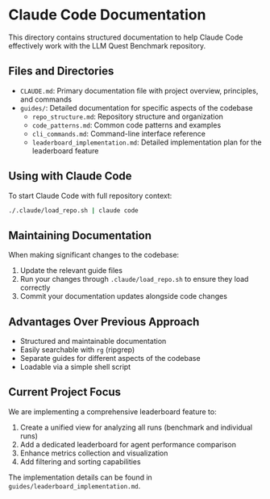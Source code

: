 # Claude Code Documentation

This directory contains structured documentation to help Claude Code effectively work with the LLM Quest Benchmark repository.

## Files and Directories

- `CLAUDE.md`: Primary documentation file with project overview, principles, and commands
- `guides/`: Detailed documentation for specific aspects of the codebase
  - `repo_structure.md`: Repository structure and organization
  - `code_patterns.md`: Common code patterns and examples
  - `cli_commands.md`: Command-line interface reference
  - `leaderboard_implementation.md`: Detailed implementation plan for the leaderboard feature

## Using with Claude Code

To start Claude Code with full repository context:

```bash
./.claude/load_repo.sh | claude code
```

## Maintaining Documentation

When making significant changes to the codebase:

1. Update the relevant guide files
2. Run your changes through `.claude/load_repo.sh` to ensure they load correctly
3. Commit your documentation updates alongside code changes

## Advantages Over Previous Approach

- Structured and maintainable documentation
- Easily searchable with `rg` (ripgrep)
- Separate guides for different aspects of the codebase
- Loadable via a simple shell script

## Current Project Focus

We are implementing a comprehensive leaderboard feature to:
1. Create a unified view for analyzing all runs (benchmark and individual runs)
2. Add a dedicated leaderboard for agent performance comparison
3. Enhance metrics collection and visualization
4. Add filtering and sorting capabilities

The implementation details can be found in `guides/leaderboard_implementation.md`.
